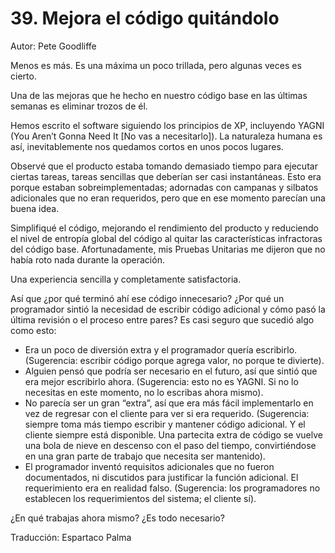 # 39. Mejora el código quitándolo

Autor: Pete Goodliffe

Menos es más. Es una máxima un poco trillada, pero algunas veces es cierto.

Una de las mejoras que he hecho en nuestro código base en las últimas semanas es eliminar trozos de él.

Hemos escrito el software siguiendo los principios de XP, incluyendo YAGNI (You Aren’t Gonna Need It [No vas a necesitarlo]). La naturaleza humana es así, inevitablemente nos quedamos cortos en unos pocos lugares.

Observé que el producto estaba tomando demasiado tiempo para ejecutar ciertas tareas, tareas sencillas que deberían ser casi instantáneas. Esto era porque estaban sobreimplementadas; adornadas con campanas y silbatos adicionales que no eran requeridos, pero que en ese momento parecían una buena idea.

Simplifiqué el código, mejorando el rendimiento del producto y reduciendo el nivel de entropía global del código al quitar las características infractoras del código base. Afortunadamente, mis Pruebas Unitarias me dijeron que no había roto nada durante la operación.

Una experiencia sencilla y completamente satisfactoria.

Así que ¿por qué terminó ahí ese código innecesario? ¿Por qué un programador sintió la necesidad de escribir código adicional y cómo pasó la última revisión o el proceso entre pares? Es casi seguro que sucedió algo como esto:

- Era un poco de diversión extra y el programador quería escribirlo. (Sugerencia: escribir código porque agrega valor, no porque te divierte).
- Alguien pensó que podría ser necesario en el futuro, así que sintió que era mejor escribirlo ahora. (Sugerencia: esto no es YAGNI. Si no lo necesitas en este momento, no lo escribas ahora mismo).
- No parecía ser un gran “extra”, así que era más fácil implementarlo en vez de regresar con el cliente para ver si era requerido. (Sugerencia: siempre toma más tiempo escribir y mantener código adicional. Y el cliente siempre está disponible. Una partecita extra de código se vuelve una bola de nieve en descenso con el paso del tiempo, convirtiéndose en una gran parte de trabajo que necesita ser mantenido).
- El programador inventó requisitos adicionales que no fueron documentados, ni discutidos para justificar la función adicional. El requerimiento era en realidad falso. (Sugerencia: los programadores no establecen los requerimientos del sistema; el cliente sí).

¿En qué trabajas ahora mismo? ¿Es todo necesario?

Traducción: Espartaco Palma
